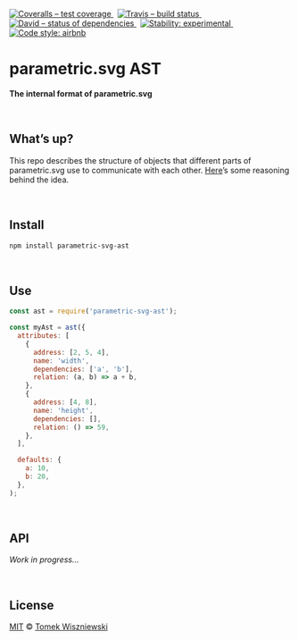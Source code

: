 [![Coveralls – test coverage
](https://img.shields.io/coveralls/parametric-svg/ast.svg?style=flat-square)
](https://coveralls.io/r/parametric-svg/ast)
 [![Travis – build status
](https://img.shields.io/travis/parametric-svg/ast/master.svg?style=flat-square)
](https://travis-ci.org/parametric-svg/ast)
 [![David – status of dependencies
](https://img.shields.io/david/parametric-svg/ast.svg?style=flat-square)
](https://david-dm.org/parametric-svg/ast)
 [![Stability: experimental
](https://img.shields.io/badge/stability-experimental-yellow.svg?style=flat-square)
](https://nodejs.org/api/documentation.html#documentation_stability_index)
 [![Code style: airbnb
](https://img.shields.io/badge/code%20style-airbnb-777777.svg?style=flat-square)
](https://github.com/airbnb/javascript)




parametric.svg AST
==================

**The internal format of parametric.svg**




<div                                                 id="/whats-up">&nbsp;</div>

What’s up?
----------

This repo describes the structure of objects that different parts of parametric.svg use to communicate with each other. [Here](https://github.com/parametric-svg/js/issues/2)’s some reasoning behind the idea.




<div                                                  id="/install">&nbsp;</div>

Install
-------

```sh
npm install parametric-svg-ast
```




<div                                                      id="/use">&nbsp;</div>

Use
---

```js
const ast = require('parametric-svg-ast');

const myAst = ast({
  attributes: [
    {
      address: [2, 5, 4],
      name: 'width',
      dependencies: ['a', 'b'],
      relation: (a, b) => a + b,
    },
    {
      address: [4, 8],
      name: 'height',
      dependencies: [],
      relation: () => 59,
    },
  ],

  defaults: {
    a: 10,
    b: 20,
  },
);
```




<div                                                      id="/api">&nbsp;</div>

API
---

<!-- @doxie.inject start -->
*Work in progress…*
<!-- @doxie.inject end -->




<div                                                  id="/license">&nbsp;</div>

License
-------

[MIT][] © [Tomek Wiszniewski][]

[MIT]: ./License.md
[Tomek Wiszniewski]: https://github.com/tomekwi

